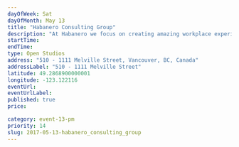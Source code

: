 ```yaml
---
dayOfWeek: Sat
dayOfMonth: May 13
title: "Habanero Consulting Group"
description: "At Habanero we focus on creating amazing workplace experiences. To do that, we do a lot of human-centred design research and co-design solutions with our clients. We thought that VDW would be a good opportunity to share some of stories from our recent work."
startTime: 
endTime: 
type: Open Studios
address: "510 - 1111 Melville Street, Vancouver, BC, Canada"
addressLabel: "510 - 1111 Melville Street"
latitude: 49.2868900000001
longitude: -123.122116
eventUrl: 
eventUrlLabel: 
published: true
price: 

category: event-13-pm
priority: 14
slug: 2017-05-13-habanero_consulting_group
---
```

